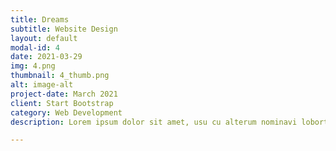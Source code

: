 ```yaml
---
title: Dreams
subtitle: Website Design
layout: default
modal-id: 4
date: 2021-03-29
img: 4.png
thumbnail: 4_thumb.png
alt: image-alt
project-date: March 2021
client: Start Bootstrap
category: Web Development
description: Lorem ipsum dolor sit amet, usu cu alterum nominavi lobortis. At duo novum diceret. Tantas apeirian vix et, usu sanctus postulant inciderint ut, populo diceret necessitatibus in vim. Cu eum dicam feugiat noluisse.

---
```

